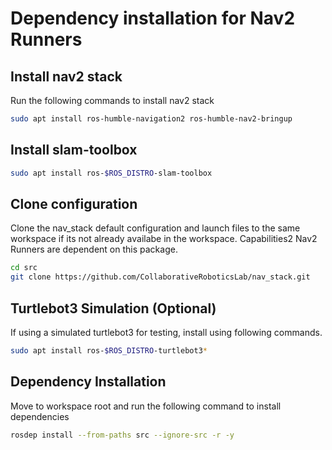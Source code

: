 # Dependency installation for Nav2 Runners

## Install nav2 stack

Run the following commands to install nav2 stack

```bash
sudo apt install ros-humble-navigation2 ros-humble-nav2-bringup
```

## Install slam-toolbox

```bash
sudo apt install ros-$ROS_DISTRO-slam-toolbox
```

## Clone configuration

Clone the nav_stack default configuration and launch files to the same workspace if its not already availabe in the workspace. Capabilities2 Nav2 Runners are dependent on this package.

```bash
cd src
git clone https://github.com/CollaborativeRoboticsLab/nav_stack.git
```

## Turtlebot3 Simulation (Optional) 

If using a simulated turtlebot3 for testing, install using following commands.

```bash
sudo apt install ros-$ROS_DISTRO-turtlebot3*
```

## Dependency Installation

Move to workspace root and run the following command to install dependencies

```bash
rosdep install --from-paths src --ignore-src -r -y
```